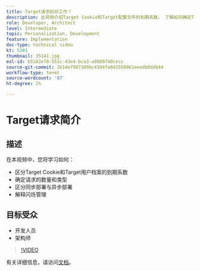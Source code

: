 ```yaml
---
title: Target请求如何工作？
description: 此视频介绍Target Cookie和Target配置文件的到期系数。 了解如何确定Target请求的数量和类型，区分同步部署和异步部署，以及解释闪烁管理。
role: Developer, Architect
level: Intermediate
topic: Personalization, Development
feature: Implementation
doc-type: technical video
kt: 5381
thumbnail: 35141.jpg
exl-id: b5182e70-551c-43e4-bca3-a9889740cecc
source-git-commit: 1b14e7987309bc4104fa842558861eeedb0ddb44
workflow-type: tm+mt
source-wordcount: '87'
ht-degree: 2%

---
```


# Target请求简介

## 描述

在本视频中，您将学习如何：

* 区分Target Cookie和Target用户档案的到期系数
* 确定请求的数量和类型
* 区分同步部署与异步部署
* 解释闪烁管理

## 目标受众

* 开发人员
* 架构师

>[!VIDEO](https://video.tv.adobe.com/v/35141/?quality=12)

有关详细信息，请访问[文档](https://experienceleague.adobe.com/docs/target/using/implement-target/implementing-target.html?lang=en)。

